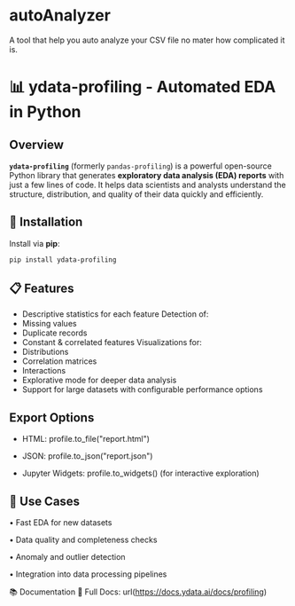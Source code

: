 # autoAnalyzer
A tool that help you auto analyze your CSV file no mater how complicated it is. 
# 📊 ydata-profiling - Automated EDA in Python

## Overview

**`ydata-profiling`** (formerly `pandas-profiling`) is a powerful open-source Python library that generates **exploratory data analysis (EDA) reports** with just a few lines of code. It helps data scientists and analysts understand the structure, distribution, and quality of their data quickly and efficiently.

## 🔧 Installation

Install via **pip**:

```bash
pip install ydata-profiling
```
## 📋 Features
- Descriptive statistics for each feature
Detection of:
- Missing values
- Duplicate records
- Constant & correlated features
Visualizations for:
- Distributions
- Correlation matrices
- Interactions
- Explorative mode for deeper data analysis
- Support for large datasets with configurable performance options

## **Export Options**

- HTML: profile.to_file("report.html")

- JSON: profile.to_json("report.json")

- Jupyter Widgets: profile.to_widgets() (for interactive exploration)

## 📎 Use Cases
• Fast EDA for new datasets

• Data quality and completeness checks

• Anomaly and outlier detection

• Integration into data processing pipelines

📚 Documentation
🔗 Full Docs: url(https://docs.ydata.ai/docs/profiling)

